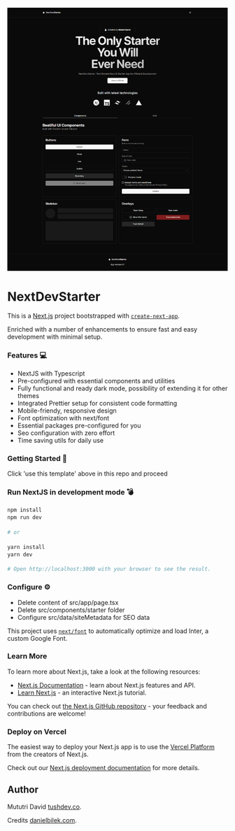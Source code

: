 ![NextDevStarter](/public/NextDevStarter.png "NextDevStarter")

# NextDevStarter

This is a [Next.js](https://nextjs.org/) project bootstrapped with [`create-next-app`](https://github.com/vercel/next.js/tree/canary/packages/create-next-app).

Enriched with a number of enhancements to ensure fast and easy development with minimal setup. 

### Features  💻
- NextJS with Typescript
- Pre-configured with essential components and utilities
- Fully functional and ready dark mode, possibility of extending it for other themes
- Integrated Prettier setup for consistent code formatting
- Mobile-friendy, responsive design
- Font optimization with next/font
- Essential packages pre-configured for you
- Seo configuration with zero effort
- Time saving utils for daily use

### Getting Started  🚀

Click 'use this template' above in this repo and proceed

### Run NextJS in development mode  💣

```bash
npm install
npm run dev

# or

yarn install
yarn dev

# Open http://localhost:3000 with your browser to see the result.
```

### Configure  ⚙️

 - Delete content of src/app/page.tsx
 - Delete src/components/starter folder
 - Configure src/data/siteMetadata for SEO data

This project uses [`next/font`](https://nextjs.org/docs/basic-features/font-optimization) to automatically optimize and load Inter, a custom Google Font.

### Learn More

To learn more about Next.js, take a look at the following resources:

- [Next.js Documentation](https://nextjs.org/docs) - learn about Next.js features and API.
- [Learn Next.js](https://nextjs.org/learn) - an interactive Next.js tutorial.

You can check out [the Next.js GitHub repository](https://github.com/vercel/next.js/) - your feedback and contributions are welcome!

### Deploy on Vercel

The easiest way to deploy your Next.js app is to use the [Vercel Platform](https://vercel.com/new?utm_medium=default-template&filter=next.js&utm_source=create-next-app&utm_campaign=create-next-app-readme) from the creators of Next.js.

Check out our [Next.js deployment documentation](https://nextjs.org/docs/deployment) for more details.

## Author

Mututri David [tushdev.co](https://tushdev.co).

Credits [danielbilek.com](https://danielbilek.com).

